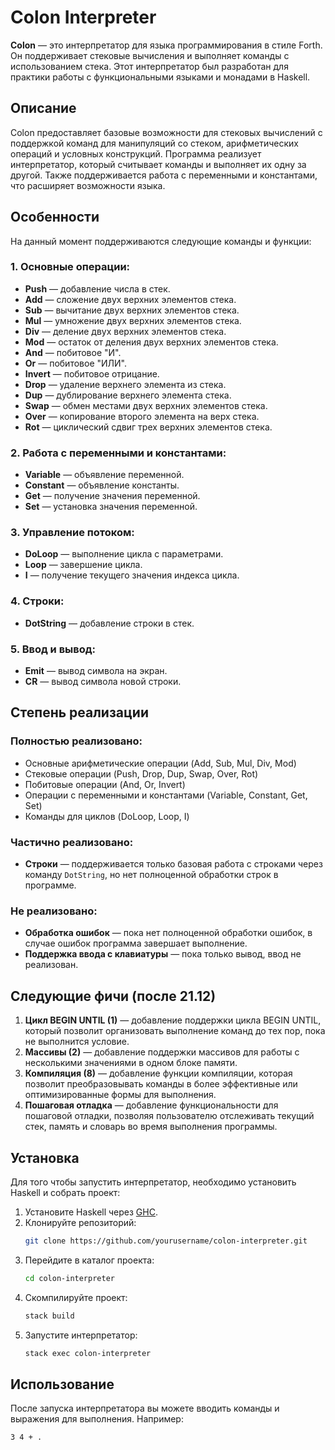 # Colon Interpreter

**Colon** — это интерпретатор для языка программирования в стиле Forth. Он поддерживает стековые вычисления и выполняет команды с использованием стека. Этот интерпретатор был разработан для практики работы с функциональными языками и монадами в Haskell.

## Описание

Colon предоставляет базовые возможности для стековых вычислений с поддержкой команд для манипуляций со стеком, арифметических операций и условных конструкций. Программа реализует интерпретатор, который считывает команды и выполняет их одну за другой. Также поддерживается работа с переменными и константами, что расширяет возможности языка.

## Особенности

На данный момент поддерживаются следующие команды и функции:

### 1. Основные операции:
- **Push** — добавление числа в стек.
- **Add** — сложение двух верхних элементов стека.
- **Sub** — вычитание двух верхних элементов стека.
- **Mul** — умножение двух верхних элементов стека.
- **Div** — деление двух верхних элементов стека.
- **Mod** — остаток от деления двух верхних элементов стека.
- **And** — побитовое "И".
- **Or** — побитовое "ИЛИ".
- **Invert** — побитовое отрицание.
- **Drop** — удаление верхнего элемента из стека.
- **Dup** — дублирование верхнего элемента стека.
- **Swap** — обмен местами двух верхних элементов стека.
- **Over** — копирование второго элемента на верх стека.
- **Rot** — циклический сдвиг трех верхних элементов стека.

### 2. Работа с переменными и константами:
- **Variable** — объявление переменной.
- **Constant** — объявление константы.
- **Get** — получение значения переменной.
- **Set** — установка значения переменной.

### 3. Управление потоком:
- **DoLoop** — выполнение цикла с параметрами.
- **Loop** — завершение цикла.
- **I** — получение текущего значения индекса цикла.

### 4. Строки:
- **DotString** — добавление строки в стек.

### 5. Ввод и вывод:
- **Emit** — вывод символа на экран.
- **CR** — вывод символа новой строки.

## Степень реализации

### Полностью реализовано:
- Основные арифметические операции (Add, Sub, Mul, Div, Mod)
- Стековые операции (Push, Drop, Dup, Swap, Over, Rot)
- Побитовые операции (And, Or, Invert)
- Операции с переменными и константами (Variable, Constant, Get, Set)
- Команды для циклов (DoLoop, Loop, I)

### Частично реализовано:
- **Строки** — поддерживается только базовая работа с строками через команду `DotString`, но нет полноценной обработки строк в программе.

### Не реализовано:
- **Обработка ошибок** — пока нет полноценной обработки ошибок, в случае ошибок программа завершает выполнение.
- **Поддержка ввода с клавиатуры** — пока только вывод, ввод не реализован.

## Следующие фичи (после 21.12)

1. **Цикл BEGIN UNTIL (1)** — добавление поддержки цикла BEGIN UNTIL, который позволит организовать выполнение команд до тех пор, пока не выполнится условие.
2. **Массивы (2)** — добавление поддержки массивов для работы с несколькими значениями в одном блоке памяти.
3. **Компиляция (8)** — добавление функции компиляции, которая позволит преобразовывать команды в более эффективные или оптимизированные формы для выполнения.
4. **Пошаговая отладка** — добавление функциональности для пошаговой отладки, позволяя пользователю отслеживать текущий стек, память и словарь во время выполнения программы.

## Установка

Для того чтобы запустить интерпретатор, необходимо установить Haskell и собрать проект:

1. Установите Haskell через [GHC](https://www.haskell.org/ghc/).
2. Клонируйте репозиторий:
    ```bash
    git clone https://github.com/yourusername/colon-interpreter.git
    ```
3. Перейдите в каталог проекта:
    ```bash
    cd colon-interpreter
    ```
4. Скомпилируйте проект:
    ```bash
    stack build
    ```
5. Запустите интерпретатор:
    ```bash
    stack exec colon-interpreter
    ```

## Использование

После запуска интерпретатора вы можете вводить команды и выражения для выполнения. Например:

```bash
3 4 + .

